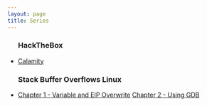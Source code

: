 ```yaml
---
layout: page
title: Series
---
```

<ul class="posts">
  <h3>HackTheBox</h3>
  <li itemscope>
      <a href="https://reboare.github.io/hackthebox/calamity.html">Calamity</a>
   </li>

  <h3>Stack Buffer Overflows Linux</h3>
  <li itemscope>
      <a href="https://reboare.github.io/bof/linux-stack-bof-1.html">Chapter 1 - Variable and EIP Overwrite</a>  
      <a href="https://reboare.github.io/bof/linux-stack-bof-2.html">Chapter 2 - Using GDB</a>
   </li>
</ul>
